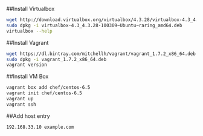 ##Install Virtualbox
```bash
wget http://download.virtualbox.org/virtualbox/4.3.28/virtualbox-4.3_4.3.28-100309~Ubuntu~raring_amd64.deb
sudo dpkg -i virtualbox-4.3_4.3.28-100309~Ubuntu~raring_amd64.deb
virtualbox --help
```

##Install Vagrant
```bash
wget https://dl.bintray.com/mitchellh/vagrant/vagrant_1.7.2_x86_64.deb
sudo dpkg -i vagrant_1.7.2_x86_64.deb 
vagrant version
```

##Install VM Box
```bash
vagrant box add chef/centos-6.5
vagrant init chef/centos-6.5
vagrant up
vagrant ssh
```

##Add host entry
```bash
192.168.33.10 example.com
```
